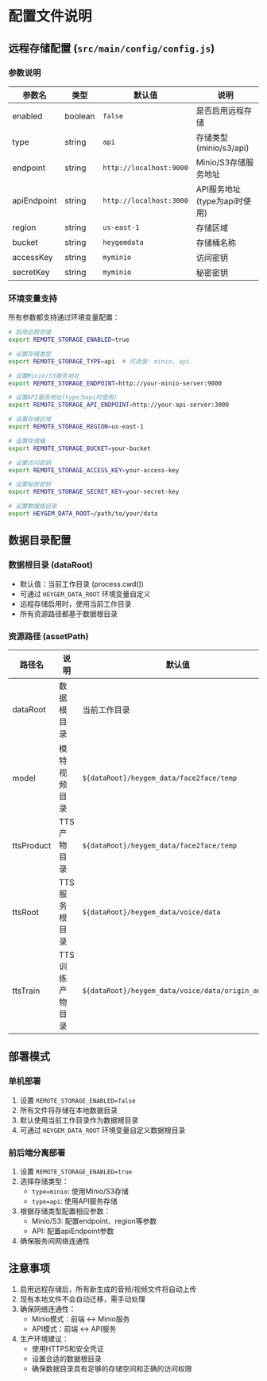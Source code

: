 # 配置文件说明

## 远程存储配置 (`src/main/config/config.js`)

### 参数说明
| 参数名 | 类型 | 默认值 | 说明 |
|--------|------|--------|------|
| enabled | boolean | `false` | 是否启用远程存储 |
| type | string | `api` | 存储类型 (minio/s3/api) |
| endpoint | string | `http://localhost:9000` | Minio/S3存储服务地址 |
| apiEndpoint | string | `http://localhost:3000` | API服务地址(type为api时使用) |
| region | string | `us-east-1` | 存储区域 |
| bucket | string | `heygemdata` | 存储桶名称 |
| accessKey | string | `myminio` | 访问密钥 |
| secretKey | string | `myminio` | 秘密密钥 |

### 环境变量支持
所有参数都支持通过环境变量配置：
```bash
# 启用远程存储
export REMOTE_STORAGE_ENABLED=true

# 设置存储类型
export REMOTE_STORAGE_TYPE=api  # 可选值: minio, api

# 设置Minio/S3服务地址
export REMOTE_STORAGE_ENDPOINT=http://your-minio-server:9000

# 设置API服务地址(type为api时使用)
export REMOTE_STORAGE_API_ENDPOINT=http://your-api-server:3000

# 设置存储区域
export REMOTE_STORAGE_REGION=us-east-1

# 设置存储桶
export REMOTE_STORAGE_BUCKET=your-bucket

# 设置访问密钥
export REMOTE_STORAGE_ACCESS_KEY=your-access-key

# 设置秘密密钥
export REMOTE_STORAGE_SECRET_KEY=your-secret-key

# 设置数据根目录
export HEYGEM_DATA_ROOT=/path/to/your/data
```

## 数据目录配置

### 数据根目录 (dataRoot)
- 默认值：当前工作目录 (process.cwd())
- 可通过 `HEYGEM_DATA_ROOT` 环境变量自定义
- 远程存储启用时，使用当前工作目录
- 所有资源路径都基于数据根目录

### 资源路径 (assetPath)
| 路径名 | 说明 | 默认值 |
|--------|------|--------|
| dataRoot | 数据根目录 | 当前工作目录 |
| model | 模特视频目录 | `${dataRoot}/heygem_data/face2face/temp` |
| ttsProduct | TTS产物目录 | `${dataRoot}/heygem_data/face2face/temp` |
| ttsRoot | TTS服务根目录 | `${dataRoot}/heygem_data/voice/data` |
| ttsTrain | TTS训练产物目录 | `${dataRoot}/heygem_data/voice/data/origin_audio` |

## 部署模式

### 单机部署
1. 设置 `REMOTE_STORAGE_ENABLED=false`
2. 所有文件将存储在本地数据目录
3. 默认使用当前工作目录作为数据根目录
4. 可通过 `HEYGEM_DATA_ROOT` 环境变量自定义数据根目录

### 前后端分离部署
1. 设置 `REMOTE_STORAGE_ENABLED=true`
2. 选择存储类型：
   - `type=minio`: 使用Minio/S3存储
   - `type=api`: 使用API服务存储
3. 根据存储类型配置相应参数：
   - Minio/S3: 配置endpoint、region等参数
   - API: 配置apiEndpoint参数
4. 确保服务间网络连通性

## 注意事项
1. 启用远程存储后，所有新生成的音频/视频文件将自动上传
2. 现有本地文件不会自动迁移，需手动处理
3. 确保网络连通性：
   - Minio模式：前端 ↔ Minio服务
   - API模式：前端 ↔ API服务
4. 生产环境建议：
   - 使用HTTPS和安全凭证
   - 设置合适的数据根目录
   - 确保数据目录具有足够的存储空间和正确的访问权限